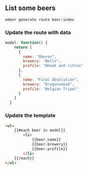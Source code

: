##  List some beers

```javascript
ember generate route beer/index
```

### Update the route with data
```javascript
model: function() {
    return [
      {
        name: "Oberon",
        brewery: "Bells",
        profile: "Wheat and citrus"
      },
      {
        name: "Final Absolution",
        brewery: "Dragonsmead",
        profile: "Belgian Tripel"
      }
    ]
  }
```

### Update the template
```html
<ul>
    {{#each beer in model}}
        <li>
            {{beer.name}}
            {{beer.brewery}}
            {{beer.profile}}
        </li>
    {{/each}}
</ul>
```